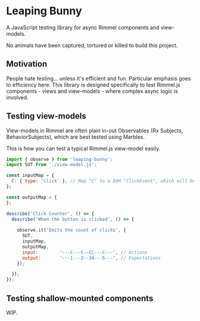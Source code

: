 # Leaping Bunny
A JavaScript testing library for async Rimmel components and view-models.

No animals have been captured, tortured or killed to build this project.

## Motivation
People hate testing... unless it's efficient and fun. Particular emphasis goes to efficiency here.
This library is designed specifically to test Rimmel.js components - views and view-models - where
complex async logic is involved.

## Testing view-models
View-models in Rimmel are often plain in-out Observables (Rx Subjects, BehaviorSubjects),
which are best tested using Marbles.

This is how you can test a typical Rimmel.js view-model easily.

```js
import { observe } from 'leaping-bunny';
import SUT from './view-model.js';

const inputMap = {
  C: { type: 'click' }, // Map "C" to a DOM "ClickEvent", which will be fed into the view-model
};

const outputMap = {
};

describe('Click Counter', () => {   
  describe('When the button is clicked', () => {
 
    observe.it('Emits the count of clicks', {
	  SUT,
	  inputMap,
	  outputMap,
	  input:        '---C---C--CC---C---', // Actions
	  output:       '---1---2--34---5---', // Expectations
    });

  });
});

```

## Testing shallow-mounted components
WIP.
